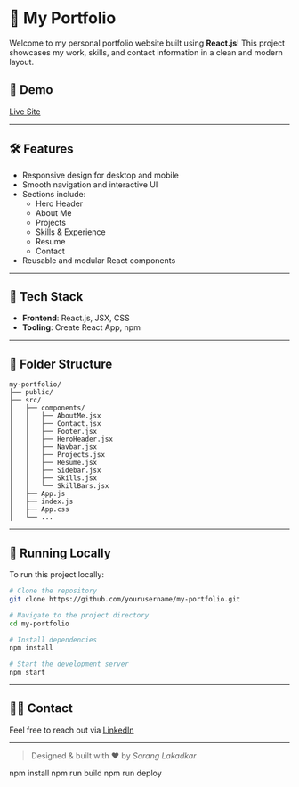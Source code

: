 
# 💼 My Portfolio

Welcome to my personal portfolio website built using **React.js**! This project showcases my work, skills, and contact information in a clean and modern layout.

## 🚀 Demo

[Live Site](https://amolgavit26.github.io/Portfolio/) 

---

## 🛠️ Features

- Responsive design for desktop and mobile
- Smooth navigation and interactive UI
- Sections include:
  - Hero Header
  - About Me
  - Projects
  - Skills & Experience
  - Resume
  - Contact
- Reusable and modular React components

---

## 🧩 Tech Stack

- **Frontend**: React.js, JSX, CSS
- **Tooling**: Create React App, npm

---

## 📁 Folder Structure

```
my-portfolio/
├── public/
├── src/
│   ├── components/
│   │   ├── AboutMe.jsx
│   │   ├── Contact.jsx
│   │   ├── Footer.jsx
│   │   ├── HeroHeader.jsx
│   │   ├── Navbar.jsx
│   │   ├── Projects.jsx
│   │   ├── Resume.jsx
│   │   ├── Sidebar.jsx
│   │   ├── Skills.jsx
│   │   └── SkillBars.jsx
│   ├── App.js
│   ├── index.js
│   ├── App.css
│   └── ...
```

---

## 🧪 Running Locally

To run this project locally:

```bash
# Clone the repository
git clone https://github.com/yourusername/my-portfolio.git

# Navigate to the project directory
cd my-portfolio

# Install dependencies
npm install

# Start the development server
npm start
```


---

## 🙋‍♂️ Contact

Feel free to reach out via [LinkedIn](https://www.linkedin.com/in/sarang-lakadkar/)




---

> Designed & built with ❤️ by *Sarang Lakadkar*





npm install
npm run build
npm run deploy
